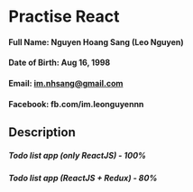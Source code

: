 # Practise React
#### Full Name: Nguyen Hoang Sang (Leo Nguyen)
#### Date of Birth: Aug 16, 1998
#### Email: im.nhsang@gmail.com
#### Facebook: fb.com/im.leonguyennn

## Description
##### Todo list app (only ReactJS) - 100%
##### Todo list app (ReactJS + Redux) - 80%
